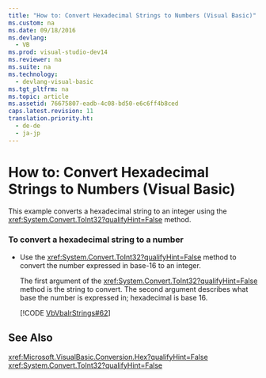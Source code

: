 ```yaml
---
title: "How to: Convert Hexadecimal Strings to Numbers (Visual Basic)"
ms.custom: na
ms.date: 09/18/2016
ms.devlang: 
  - VB
ms.prod: visual-studio-dev14
ms.reviewer: na
ms.suite: na
ms.technology: 
  - devlang-visual-basic
ms.tgt_pltfrm: na
ms.topic: article
ms.assetid: 76675807-eadb-4c08-bd50-e6c6ff4b8ced
caps.latest.revision: 11
translation.priority.ht: 
  - de-de
  - ja-jp
---
```

# How to: Convert Hexadecimal Strings to Numbers (Visual Basic)
This example converts a hexadecimal string to an integer using the <xref:System.Convert.ToInt32?qualifyHint=False> method.  
  
### To convert a hexadecimal string to a number  
  
-   Use the <xref:System.Convert.ToInt32?qualifyHint=False> method to convert the number expressed in base-16 to an integer.  
  
     The first argument of the <xref:System.Convert.ToInt32?qualifyHint=False> method is the string to convert. The second argument describes what base the number is expressed in; hexadecimal is base 16.  
  
     [!CODE [VbVbalrStrings#62](../CodeSnippet/VS_Snippets_VBCSharp/VbVbalrStrings#62)]  
  
## See Also  
 <xref:Microsoft.VisualBasic.Conversion.Hex?qualifyHint=False>   
 <xref:System.Convert.ToInt32?qualifyHint=False>